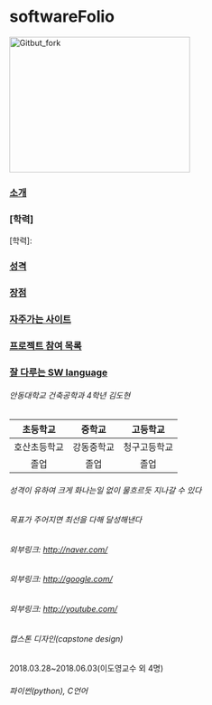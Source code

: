 # softwareFolio

<img src="https://user-images.githubusercontent.com/86451066/123884046-3c458980-d985-11eb-9e61-72893bfe9ad9.jpg" width="320px" height="240px"
     title="px(픽셀) 크기 설정" alt="Gitbut_fork"></img><br/>

### [소개]
[소개]:https://github.com/666ehgus/softwareFolio/blob/main/README.md#%EC%95%88%EB%8F%99%EB%8C%80%ED%95%99%EA%B5%90-%EA%B1%B4%EC%B6%95%EA%B3%B5%ED%95%99%EA%B3%BC-4%ED%95%99%EB%85%84-%EA%B9%80%EB%8F%84%ED%98%84
### [학력]
[학력]:
### [성격]
[성격]:https://github.com/666ehgus/softwareFolio/blob/main/README.md#%EC%84%B1%EA%B2%A9%EC%9D%B4-%EC%9C%A0%ED%95%98%EC%97%AC-%ED%81%AC%EA%B2%8C-%ED%99%94%EB%82%98%EB%8A%94%EC%9D%BC-%EC%97%86%EC%9D%B4-%EB%AC%BC%ED%9D%90%EB%A5%B4%EB%93%AF-%EC%A7%80%EB%82%98%EA%B0%88-%EC%88%98-%EC%9E%88%EB%8B%A4
### [장점]
[장점]:https://github.com/666ehgus/softwareFolio/blob/main/README.md#%EB%AA%A9%ED%91%9C%EA%B0%80-%EC%A3%BC%EC%96%B4%EC%A7%80%EB%A9%B4-%EC%B5%9C%EC%84%A0%EC%9D%84-%EB%8B%A4%ED%95%B4-%EB%8B%AC%EC%84%B1%ED%95%B4%EB%82%B8%EB%8B%A4
### [자주가는 사이트]
[자주가는 사이트]:https://github.com/666ehgus/softwareFolio/blob/main/README.md#%EC%99%B8%EB%B6%80%EB%A7%81%ED%81%AC-httpnavercom
### [프로젝트 참여 목록]
[프로젝트 참여 목록]:https://github.com/666ehgus/softwareFolio/blob/main/README.md#%EC%BA%A1%EC%8A%A4%ED%86%A4-%EB%94%94%EC%9E%90%EC%9D%B8capstone-design
### [잘 다루는 SW language]
[잘 다루는 SW language]:https://github.com/666ehgus/softwareFolio/blob/main/README.md#%ED%8C%8C%EC%9D%B4%EC%8D%ACpython-c%EC%96%B8%EC%96%B4





###### 안동대학교 건축공학과 4학년 김도현


| 초등학교 | 중학교 | 고등학교 |
| :-: | :-: | :-: |
| 호산초등학교 | 강동중학교 | 청구고등학교 |
| 졸업 | 졸업 | 졸업 |


###### 성격이 유하여 크게 화나는일 없이 물흐르듯 지나갈 수 있다


###### 목표가 주어지면 최선을 다해 달성해낸다


###### 외부링크: <http://naver.com/>
###### 외부링크: <http://google.com/>
###### 외부링크: <http://youtube.com/>


###### 캡스톤 디자인(capstone design)
2018.03.28~2018.06.03(이도영교수 외 4명)


###### 파이썬(python), C언어
